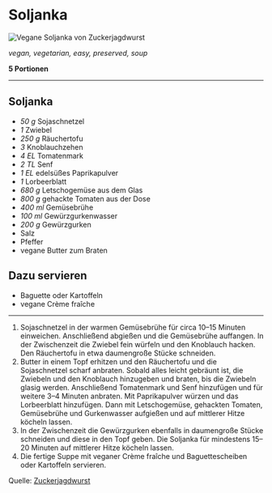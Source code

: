 # Soljanka

![Vegane Soljanka von Zuckerjagdwurst](https://assets.zuckerjagdwurst.com/ubnidod81loy0u5f73g8x7rjjokd/2220/1402/55/true/center/R858-Vegane-Soljanka-33.webp)

*vegan, vegetarian, easy, preserved, soup*

**5 Portionen**

---

## Soljanka

- *50 g* Sojaschnetzel
- *1* Zwiebel
- *250 g* Räuchertofu
- *3* Knoblauchzehen
- *4 EL* Tomatenmark
- *2 TL* Senf
- *1 EL* edelsüßes Paprikapulver
- *1* Lorbeerblatt
- *680 g* Letschogemüse aus dem Glas
- *800 g* gehackte Tomaten aus der Dose
- *400 ml* Gemüsebrühe
- *100 ml* Gewürzgurkenwasser
- *200 g* Gewürzgurken
- Salz
- Pfeffer
- vegane Butter zum Braten

## Dazu servieren

- Baguette oder Kartoffeln
- vegane Crème fraîche

---

1. Sojaschnetzel in der warmen Gemüsebrühe für circa 10–15 Minuten einweichen. Anschließend abgießen und die Gemüsebrühe auffangen. In der Zwischenzeit die Zwiebel fein würfeln und den Knoblauch hacken. Den Räuchertofu in etwa daumengroße Stücke schneiden.
2. Butter in einem Topf erhitzen und den Räuchertofu und die Sojaschnetzel scharf anbraten. Sobald alles leicht gebräunt ist, die Zwiebeln und den Knoblauch hinzugeben und braten, bis die Zwiebeln glasig werden. Anschließend Tomatenmark und Senf hinzufügen und für weitere 3–4 Minuten anbraten. Mit Paprikapulver würzen und das Lorbeerblatt hinzufügen. Dann mit Letschogemüse, gehackten Tomaten, Gemüsebrühe und Gurkenwasser aufgießen und auf mittlerer Hitze köcheln lassen.
3. In der Zwischenzeit die Gewürzgurken ebenfalls in daumengroße Stücke schneiden und diese in den Topf geben. Die Soljanka für mindestens 15–20 Minuten auf mittlerer Hitze köcheln lassen.
4. Die fertige Suppe mit veganer Crème fraîche und Baguettescheiben oder Kartoffeln servieren.

Quelle: [Zuckerjagdwurst](https://www.zuckerjagdwurst.com/de/rezepte/vegane-soljanka)
